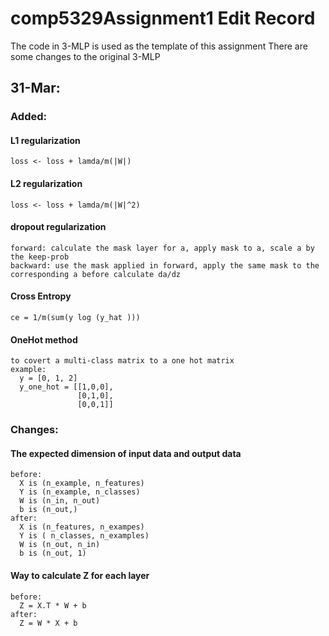 # comp5329Assignment1 Edit Record

The code in 3-MLP is used as the template of this assignment 
There are some changes to the original 3-MLP

## 31-Mar:
### Added: 
  #### L1 regularization
    loss <- loss + lamda/m(|W|)
  #### L2 regularization
    loss <- loss + lamda/m(|W|^2)
  #### dropout regularization
    forward: calculate the mask layer for a, apply mask to a, scale a by the keep-prob
    backward: use the mask applied in forward, apply the same mask to the corresponding a before calculate da/dz
  #### Cross Entropy 
    ce = 1/m(sum(y log (y_hat )))
  #### OneHot method
    to covert a multi-class matrix to a one hot matrix
    example:
      y = [0, 1, 2]
      y_one_hot = [[1,0,0],
                   [0,1,0],
                   [0,0,1]]
### Changes:
  
  #### The expected dimension of input data and output data
    before:
      X is (n_example, n_features)
      Y is (n_example, n_classes)
      W is (n_in, n_out)
      b is (n_out,)
    after:
      X is (n_features, n_exampes)
      Y is ( n_classes, n_examples)
      W is (n_out, n_in)
      b is (n_out, 1)
  #### Way to calculate Z for each layer
    before: 
      Z = X.T * W + b
    after:
      Z = W * X + b

